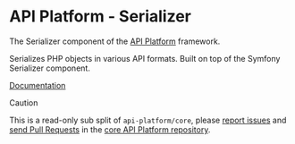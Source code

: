 # API Platform - Serializer

The Serializer component of the [API Platform](https://api-platform.com) framework.

Serializes PHP objects in various API formats.
Built on top of the Symfony Serializer component.

[Documentation](https://api-platform.com/docs/core/serialization/)

> [!CAUTION]
>
> This is a read-only sub split of `api-platform/core`, please
> [report issues](https://github.com/api-platform/core/issues) and
> [send Pull Requests](https://github.com/api-platform/core/pulls)
> in the [core API Platform repository](https://github.com/api-platform/core).
